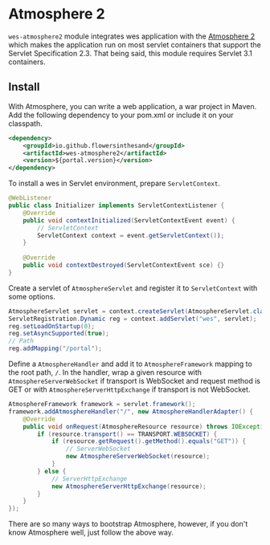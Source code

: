 # Atmosphere 2
`wes-atmosphere2` module integrates wes application with the [Atmosphere 2](https://github.com/atmosphere/atmosphere/) which makes the application run on most servlet containers that support the Servlet Specification 2.3. That being said, this module requires Servlet 3.1 containers.

## Install
With Atmosphere, you can write a web application, a war project in Maven. Add the following dependency to your pom.xml or include it on your classpath.

```xml
<dependency>
    <groupId>io.github.flowersinthesand</groupId>
    <artifactId>wes-atmosphere2</artifactId>
    <version>${portal.version}</version>
</dependency>
```

To install a wes in Servlet environment, prepare `ServletContext`.
```java
@WebListener
public class Initializer implements ServletContextListener {
    @Override
    public void contextInitialized(ServletContextEvent event) {
        // ServletContext
        ServletContext context = event.getServletContext());
    }
    
    @Override
    public void contextDestroyed(ServletContextEvent sce) {}
}
```

Create a servlet of `AtmosphereServlet` and register it to `ServletContext` with some options.

```java
AtmosphereServlet servlet = context.createServlet(AtmosphereServlet.class);
ServletRegistration.Dynamic reg = context.addServlet("wes", servlet);
reg.setLoadOnStartup(0);
reg.setAsyncSupported(true);
// Path
reg.addMapping("/portal");
```

Define a `AtmosphereHandler` and add it to `AtmosphereFramework` mapping to the root path, `/`. In the handler, wrap a given resource with `AtmosphereServerWebSocket` if transport is WebSocket and request method is GET or with `AtmosphereServerHttpExchange` if transport is not WebSocket.

```java
AtmosphereFramework framework = servlet.framework();
framework.addAtmosphereHandler("/", new AtmosphereHandlerAdapter() {
    @Override
    public void onRequest(AtmosphereResource resource) throws IOException {
        if (resource.transport() == TRANSPORT.WEBSOCKET) {
            if (resource.getRequest().getMethod().equals("GET")) {
                // ServerWebSocket
                new AtmosphereServerWebSocket(resource);
            }
        } else {
            // ServerHttpExchange
            new AtmosphereServerHttpExchange(resource);
        }
    }
});
```

There are so many ways to bootstrap Atmosphere, however, if you don't know Atmosphere well, just follow the above way. 